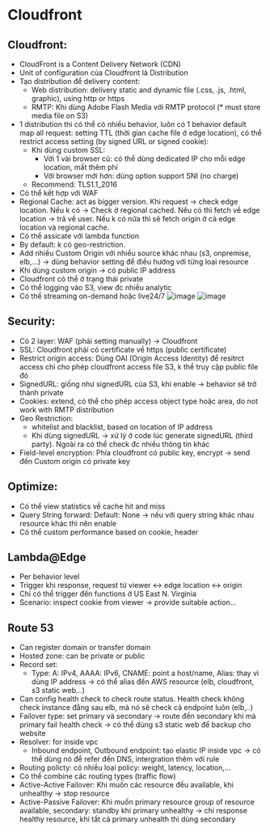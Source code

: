 # Cloudfront

## Cloudfront:
 - CloudFront is a Content Delivery Network (CDN)
 - Unit of configuration của Cloudfront là Distribution
 - Tạo distribution để delivery content:
   - Web distribution: delivery static and dynamic file (.css, .js, .html, graphic), using http or https
   - RMTP: Khi dùng Adobe Flash Media với RMTP protocol (* must store media file on S3)
 - 1 distribution thì có thể có nhiều behavior, luôn có 1 behavior default map all request: setting TTL (thời gian cache file ở edge location), có thể restrict access setting (by signed URL or signed cookie):
   - Khi dùng custom SSL: 
     - Với 1 vài browser cũ: có thể dùng dedicated IP cho mỗi edge location, mất thêm phí
     - Với browser mới hơn: dùng option support SNI (no charge)
   - Recommend: TLS1.1_2016
 - Có thể kết hợp với WAF
 - Regional Cache: act as bigger version. Khi request -> check edge location. Nếu k có -> Check ở regional cached. Nếu có thì fetch về edge location -> trả về user. Nếu k có nữa thì sẽ fetch origin ở cả edge location và regional cache.
 - Có thể assicate với lambda function
 - By default: k có geo-restriction. 
 - Add nhiều Custom Origin với nhiều source khác nhau (s3, onpremise, elb,...) -> dùng behavior setting để điều hướng với từng loại resource
 - Khi dùng custom origin -> có public IP address
 - Cloudfront có thể ở trạng thái private
 - Có thể logging vào S3, view đc nhiều analytic
 - Có thể streaming on-demand hoặc live24/7
 ![image](https://user-images.githubusercontent.com/40649408/71098071-706ab680-21f4-11ea-8cf1-0262625d77b8.png)
 ![image](https://user-images.githubusercontent.com/40649408/71098175-a14aeb80-21f4-11ea-918f-b1b92a85ac60.png)

## Security:
  - Có 2 layer: WAF (phải setting manually) -> Cloudfront
  - SSL: Cloudfront phải có certificate về https (public certificate)
  - Restrict origin access: Dùng OAI (Origin Access Identity) để resitrct access chỉ cho phép cloudfront access file S3, k thể truy cập public file đó
  - SignedURL:  giống như signedURL của S3, khi enable -> behavior sẽ trở thành private
  - Cookies: extend, có thể cho phép access object type hoặc area, do not work with RMTP distribution
  - Geo Restriction: 
     - whitelist and blacklist, based on location of IP address
     - Khi dùng signedURL -> xử lý ở code lúc generate signedURL (third party). Ngoài ra có thể check đc nhiều thông tin khác
  - Field-level encryption: Phía cloudfront có public key, encrypt -> send đến Custom origin có private key
 
 ## Optimize:
  - Có thể view statistics về cache hit and miss
  - Query String forward: Default: None -> nếu với query string khác nhau resource khác thì nên enable
  - Có thể custom performance based on cookie, header
  
## Lambda@Edge
  - Per behavior level
  - Trigger khi response, request từ viewer <-> edge location <-> origin 
  - Chỉ có thể trigger đến functions ở US East N. Virginia
  - Scenario: inspect cookie from viewer -> provide suitable action...
  
## Route 53
  
  - Can register domain or transfer domain
  - Hosted zone: can be private or public
  - Record set:
    - Type: A: IPv4, AAAA: IPv6, CNAME: point a host/name, Alias: thay vì dùng IP address -> có thể alias đến AWS resource (elb, cloudfront, s3 static web...)
  - Can config health check to check route status. Health check không check instance đằng sau elb, mà nó sẽ check cả endpoint luôn (elb,..)
  - Failover type: set primary và secondary -> route đến secondary khi mà primary fail health check -> có thể dùng s3 static web để backup cho website
  - Resolver: for inside vpc
    - Inbound endpoint, Outbound endpoint: tạo elastic IP inside vpc -> có thể dùng nó để refer đến DNS, intergration thêm với rule
  - Routing policty: có nhiều loại policy: weight, latency, location,...
   - Có thể combine các routing types (traffic flow)
   - Active-Active Failover: Khi muốn các resource đều available, khi unhealthy -> stop resource
   - Active-Passive Failover: Khi muốn primary resource group of resource available, secondary: standby khi primary unhealthy -> chỉ response healthy resource, khi tất cả primary unhealth thì dùng secondary
